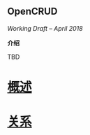 OpenCRUD
--------

*Working Draft – April 2018*

**介绍**

TBD

# [概述](1-overview-zh.md)

# [关系](2-relational/2-1-overview-zh.md)
